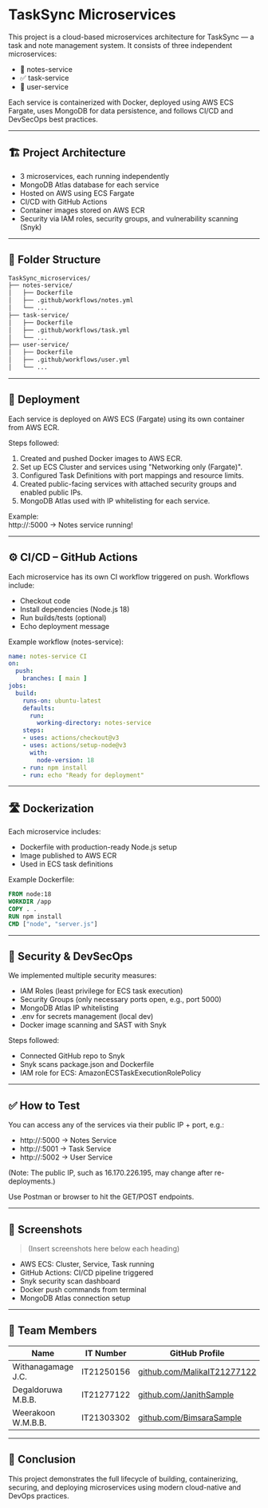 # TaskSync Microservices

This project is a cloud-based microservices architecture for TaskSync — a task and note management system. It consists of three independent microservices:

- 🧠 notes-service
- ✅ task-service
- 👤 user-service

Each service is containerized with Docker, deployed using AWS ECS Fargate, uses MongoDB for data persistence, and follows CI/CD and DevSecOps best practices.

---

## 🏗 Project Architecture

- 3 microservices, each running independently
- MongoDB Atlas database for each service
- Hosted on AWS using ECS Fargate
- CI/CD with GitHub Actions
- Container images stored on AWS ECR
- Security via IAM roles, security groups, and vulnerability scanning (Snyk)

---

## 📁 Folder Structure

```bash
TaskSync_microservices/
├── notes-service/
│   ├── Dockerfile
│   ├── .github/workflows/notes.yml
│   └── ...
├── task-service/
│   ├── Dockerfile
│   ├── .github/workflows/task.yml
│   └── ...
├── user-service/
│   ├── Dockerfile
│   ├── .github/workflows/user.yml
│   └── ...
```

---

## 🚀 Deployment

Each service is deployed on AWS ECS (Fargate) using its own container from AWS ECR.

Steps followed:

1. Created and pushed Docker images to AWS ECR.
2. Set up ECS Cluster and services using "Networking only (Fargate)".
3. Configured Task Definitions with port mappings and resource limits.
4. Created public-facing services with attached security groups and enabled public IPs.
5. MongoDB Atlas used with IP whitelisting for each service.

Example:  
http://<your-public-ip>:5000 → Notes service running!

---

## ⚙️ CI/CD – GitHub Actions

Each microservice has its own CI workflow triggered on push. Workflows include:

- Checkout code
- Install dependencies (Node.js 18)
- Run builds/tests (optional)
- Echo deployment message

Example workflow (notes-service):

```yaml
name: notes-service CI
on:
  push:
    branches: [ main ]
jobs:
  build:
    runs-on: ubuntu-latest
    defaults:
      run:
        working-directory: notes-service
    steps:
    - uses: actions/checkout@v3
    - uses: actions/setup-node@v3
      with:
        node-version: 18
    - run: npm install
    - run: echo "Ready for deployment"
```

---

## 🛣️ Dockerization

Each microservice includes:

- Dockerfile with production-ready Node.js setup
- Image published to AWS ECR
- Used in ECS task definitions

Example Dockerfile:

```Dockerfile
FROM node:18
WORKDIR /app
COPY . .
RUN npm install
CMD ["node", "server.js"]
```

---

## 🔐 Security & DevSecOps

We implemented multiple security measures:

- IAM Roles (least privilege for ECS task execution)
- Security Groups (only necessary ports open, e.g., port 5000)
- MongoDB Atlas IP whitelisting
- .env for secrets management (local dev)
- Docker image scanning and SAST with Snyk

Steps followed:
- Connected GitHub repo to Snyk
- Snyk scans package.json and Dockerfile
- IAM role for ECS: AmazonECSTaskExecutionRolePolicy

---

## ✅ How to Test

You can access any of the services via their public IP + port, e.g.:

- http://<public-ip>:5000 → Notes Service
- http://<public-ip>:5001 → Task Service
- http://<public-ip>:5002 → User Service

(Note: The public IP, such as 16.170.226.195, may change after re-deployments.)

Use Postman or browser to hit the GET/POST endpoints.

---

## 📸 Screenshots

> (Insert screenshots here below each heading)

- AWS ECS: Cluster, Service, Task running
- GitHub Actions: CI/CD pipeline triggered
- Snyk security scan dashboard
- Docker push commands from terminal
- MongoDB Atlas connection setup

---

## 👥 Team Members

| Name                | IT Number   | GitHub Profile                                                     |
|---------------------|-------------|--------------------------------------------------------------------|
| Withanagamage J.C.  | IT21250156  | [github.com/MalikaIT21277122](https://github.com/MalikaIT21277122) |
| Degaldoruwa M.B.B.  | IT21277122  | [github.com/JanithSample](https://github.com/JanithSample)         |
| Weerakoon W.M.B.B.  | IT21303302  | [github.com/BimsaraSample](https://github.com/BimsaraSample)       |

---

## 🏁 Conclusion

This project demonstrates the full lifecycle of building, containerizing, securing, and deploying microservices using modern cloud-native and DevOps practices.